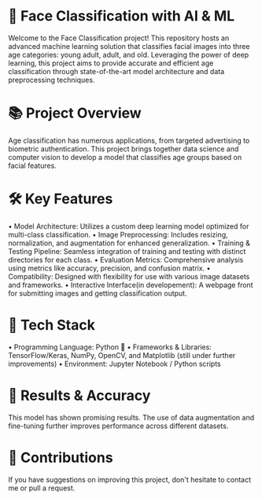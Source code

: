 # 🎯 Face Classification with AI & ML

Welcome to the Face Classification project! This repository hosts an advanced machine learning solution that classifies facial images into three age categories: young adult, adult, and old. Leveraging the power of deep learning, this project aims to provide accurate and efficient age classification through state-of-the-art model architecture and data preprocessing techniques.

# 📚 Project Overview

Age classification has numerous applications, from targeted advertising to biometric authentication. This project brings together data science and computer vision to develop a model that classifies age groups based on facial features.

# 🛠️ Key Features

• Model Architecture: Utilizes a custom deep learning model optimized for multi-class classification.
• Image Preprocessing: Includes resizing, normalization, and augmentation for enhanced generalization.
• Training & Testing Pipeline: Seamless integration of training and testing with distinct directories for each class.
• Evaluation Metrics: Comprehensive analysis using metrics like accuracy, precision, and confusion matrix.
• Compatibility: Designed with flexibility for use with various image datasets and frameworks.
• Interactive Interface(in developement): A webpage front for submitting images and getting classification output.

# 🚀 Tech Stack

• Programming Language: Python 🐍
• Frameworks & Libraries: TensorFlow/Keras, NumPy, OpenCV, and Matplotlib (still under further improvements)
• Environment: Jupyter Notebook / Python scripts

# 🎉 Results & Accuracy

This model has shown promising results. The use of data augmentation and fine-tuning further improves performance across different datasets.

# 🙏 Contributions

If you have suggestions on improving this project, don't hesitate to contact me or pull a request.

